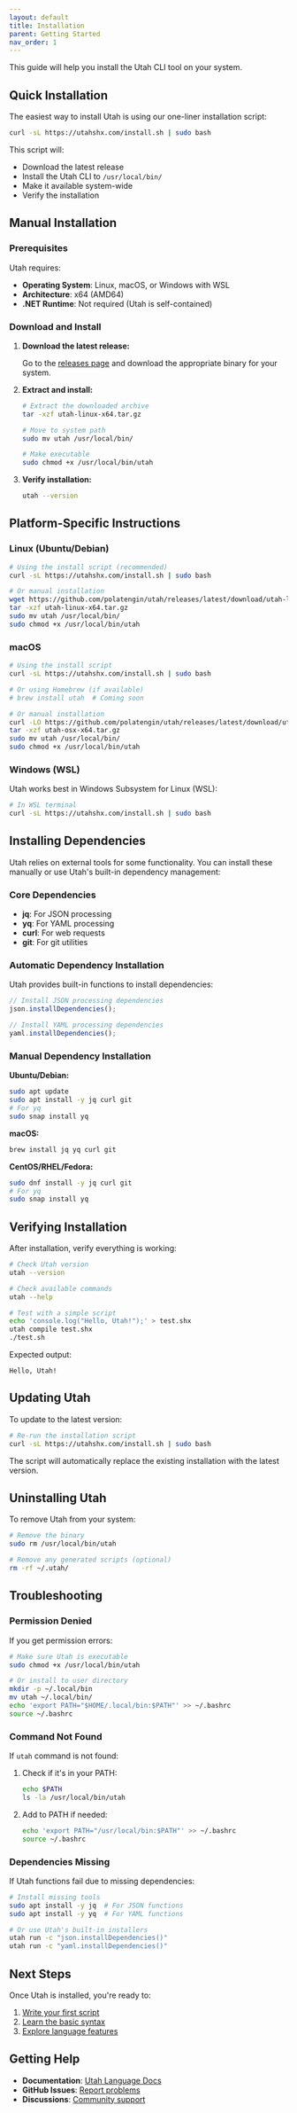 ```yaml
---
layout: default
title: Installation
parent: Getting Started
nav_order: 1
---
```


This guide will help you install the Utah CLI tool on your system.

## Quick Installation

The easiest way to install Utah is using our one-liner installation script:

```bash
curl -sL https://utahshx.com/install.sh | sudo bash
```

This script will:

- Download the latest release
- Install the Utah CLI to `/usr/local/bin/`
- Make it available system-wide
- Verify the installation

## Manual Installation

### Prerequisites

Utah requires:

- **Operating System**: Linux, macOS, or Windows with WSL
- **Architecture**: x64 (AMD64)
- **.NET Runtime**: Not required (Utah is self-contained)

### Download and Install

1. **Download the latest release:**

   Go to the [releases page](https://github.com/polatengin/utah/releases) and download the appropriate binary for your system.

2. **Extract and install:**

   ```bash
   # Extract the downloaded archive
   tar -xzf utah-linux-x64.tar.gz

   # Move to system path
   sudo mv utah /usr/local/bin/

   # Make executable
   sudo chmod +x /usr/local/bin/utah
   ```

3. **Verify installation:**

   ```bash
   utah --version
   ```

## Platform-Specific Instructions

### Linux (Ubuntu/Debian)

```bash
# Using the install script (recommended)
curl -sL https://utahshx.com/install.sh | sudo bash

# Or manual installation
wget https://github.com/polatengin/utah/releases/latest/download/utah-linux-x64.tar.gz
tar -xzf utah-linux-x64.tar.gz
sudo mv utah /usr/local/bin/
sudo chmod +x /usr/local/bin/utah
```

### macOS

```bash
# Using the install script
curl -sL https://utahshx.com/install.sh | sudo bash

# Or using Homebrew (if available)
# brew install utah  # Coming soon

# Or manual installation
curl -LO https://github.com/polatengin/utah/releases/latest/download/utah-osx-x64.tar.gz
tar -xzf utah-osx-x64.tar.gz
sudo mv utah /usr/local/bin/
sudo chmod +x /usr/local/bin/utah
```

### Windows (WSL)

Utah works best in Windows Subsystem for Linux (WSL):

```bash
# In WSL terminal
curl -sL https://utahshx.com/install.sh | sudo bash
```

## Installing Dependencies

Utah relies on external tools for some functionality. You can install these manually or use Utah's built-in dependency management:

### Core Dependencies

- **jq**: For JSON processing
- **yq**: For YAML processing
- **curl**: For web requests
- **git**: For git utilities

### Automatic Dependency Installation

Utah provides built-in functions to install dependencies:

```typescript
// Install JSON processing dependencies
json.installDependencies();

// Install YAML processing dependencies
yaml.installDependencies();
```

### Manual Dependency Installation

**Ubuntu/Debian:**

```bash
sudo apt update
sudo apt install -y jq curl git
# For yq
sudo snap install yq
```

**macOS:**

```bash
brew install jq yq curl git
```

**CentOS/RHEL/Fedora:**

```bash
sudo dnf install -y jq curl git
# For yq
sudo snap install yq
```

## Verifying Installation

After installation, verify everything is working:

```bash
# Check Utah version
utah --version

# Check available commands
utah --help

# Test with a simple script
echo 'console.log("Hello, Utah!");' > test.shx
utah compile test.shx
./test.sh
```

Expected output:

```text
Hello, Utah!
```

## Updating Utah

To update to the latest version:

```bash
# Re-run the installation script
curl -sL https://utahshx.com/install.sh | sudo bash
```

The script will automatically replace the existing installation with the latest version.

## Uninstalling Utah

To remove Utah from your system:

```bash
# Remove the binary
sudo rm /usr/local/bin/utah

# Remove any generated scripts (optional)
rm -rf ~/.utah/
```

## Troubleshooting

### Permission Denied

If you get permission errors:

```bash
# Make sure Utah is executable
sudo chmod +x /usr/local/bin/utah

# Or install to user directory
mkdir -p ~/.local/bin
mv utah ~/.local/bin/
echo 'export PATH="$HOME/.local/bin:$PATH"' >> ~/.bashrc
source ~/.bashrc
```

### Command Not Found

If `utah` command is not found:

1. Check if it's in your PATH:

   ```bash
   echo $PATH
   ls -la /usr/local/bin/utah
   ```

2. Add to PATH if needed:

   ```bash
   echo 'export PATH="/usr/local/bin:$PATH"' >> ~/.bashrc
   source ~/.bashrc
   ```

### Dependencies Missing

If Utah functions fail due to missing dependencies:

```bash
# Install missing tools
sudo apt install -y jq  # For JSON functions
sudo apt install -y yq  # For YAML functions

# Or use Utah's built-in installers
utah run -c "json.installDependencies()"
utah run -c "yaml.installDependencies()"
```

## Next Steps

Once Utah is installed, you're ready to:

1. [Write your first script](first-script.md)
2. [Learn the basic syntax](syntax.md)
3. [Explore language features](../20-language-features/variables.md)

## Getting Help

- **Documentation**: [Utah Language Docs](https://polatengin.github.io/utah)
- **GitHub Issues**: [Report problems](https://github.com/polatengin/utah/issues)
- **Discussions**: [Community support](https://github.com/polatengin/utah/discussions)
